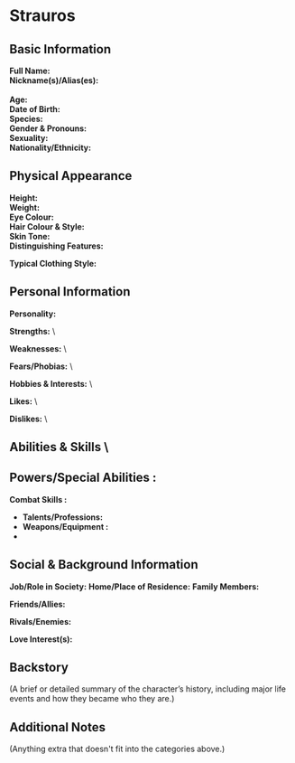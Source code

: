 # Strauros

## **Basic Information**

**Full Name:**
\
**Nickname(s)/Alias(es):** \
 \
**Age:** \
**Date of Birth:** \
**Species:** \
**Gender & Pronouns:** \
**Sexuality:** \
**Nationality/Ethnicity:**

## **Physical Appearance**

**Height:** \
**Weight:** \
**Eye Colour:** \
**Hair Colour & Style:** \
**Skin Tone:** \
**Distinguishing Features:**

**Typical Clothing Style:**

## **Personal Information**

**Personality:**

**Strengths:** \

**Weaknesses:** \

**Fears/Phobias:** \

**Hobbies & Interests:** \

**Likes:** \

**Dislikes:** \

## **Abilities & Skills** \

## **Powers/Special Abilities :**

**Combat Skills :**

- **Talents/Professions:**
- **Weapons/Equipment :**
-

## **Social & Background Information**

**Job/Role in Society:**
**Home/Place of Residence:**
**Family Members:**

**Friends/Allies:**

**Rivals/Enemies:**

**Love Interest(s):**

## **Backstory**

(A brief or detailed summary of the character’s history, including major life events and how they became who they are.)

## **Additional Notes**

(Anything extra that doesn't fit into the categories above.)
